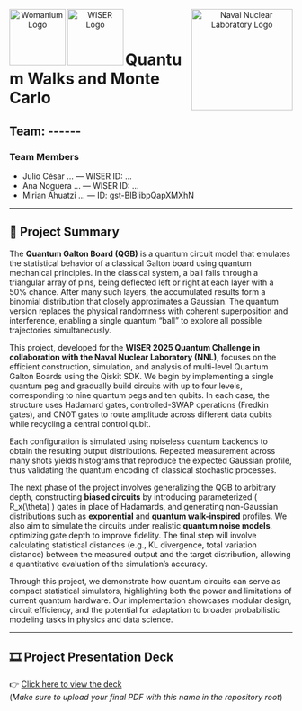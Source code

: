 <p align="center">
  <img src="https://www.ans.org/meetings/mines2023/participant/attachment/view-929/" alt="Naval Nuclear Laboratory Logo" width="180" align="right"/>
  <img src="https://drive.google.com/uc?export=view&id=179xP68Fh2Wm_9oKm2y0iI74zR-TC25N1" alt="Womanium Logo" width="100" align="left"/>
  <img src="https://drive.google.com/uc?export=view&id=1KFfFg0JTgnNDn6GVbV8iymNhzldzevqJ" alt="WISER Logo" width="100" align="left"/>
</p>

<br/><br/>

# Quantum Walks and Monte Carlo

## Team: ------

### Team Members

- Julio César ... — WISER ID: ...
- Ana Noguera ... — WISER ID: ...  
- Mirian Ahuatzi ... — ID: gst-BIBIibpQapXMXhN  

---

## 📄 Project Summary

The **Quantum Galton Board (QGB)** is a quantum circuit model that emulates the statistical behavior of a classical Galton board using quantum mechanical principles. In the classical system, a ball falls through a triangular array of pins, being deflected left or right at each layer with a 50% chance. After many such layers, the accumulated results form a binomial distribution that closely approximates a Gaussian. The quantum version replaces the physical randomness with coherent superposition and interference, enabling a single quantum “ball” to explore all possible trajectories simultaneously.

This project, developed for the **WISER 2025 Quantum Challenge in collaboration with the Naval Nuclear Laboratory (NNL)**, focuses on the efficient construction, simulation, and analysis of multi-level Quantum Galton Boards using the Qiskit SDK. We begin by implementing a single quantum peg and gradually build circuits with up to four levels, corresponding to nine quantum pegs and ten qubits. In each case, the structure uses Hadamard gates, controlled-SWAP operations (Fredkin gates), and CNOT gates to route amplitude across different data qubits while recycling a central control qubit.

Each configuration is simulated using noiseless quantum backends to obtain the resulting output distributions. Repeated measurement across many shots yields histograms that reproduce the expected Gaussian profile, thus validating the quantum encoding of classical stochastic processes.

The next phase of the project involves generalizing the QGB to arbitrary depth, constructing **biased circuits** by introducing parameterized \( R_x(\theta) \) gates in place of Hadamards, and generating non-Gaussian distributions such as **exponential** and **quantum walk-inspired** profiles. We also aim to simulate the circuits under realistic **quantum noise models**, optimizing gate depth to improve fidelity. The final step will involve calculating statistical distances (e.g., KL divergence, total variation distance) between the measured output and the target distribution, allowing a quantitative evaluation of the simulation’s accuracy.

Through this project, we demonstrate how quantum circuits can serve as compact statistical simulators, highlighting both the power and limitations of current quantum hardware. Our implementation showcases modular design, circuit efficiency, and the potential for adaptation to broader probabilistic modeling tasks in physics and data science.

---

## 🎞 Project Presentation Deck

👉 [Click here to view the deck](./presentation.pdf)  
(*Make sure to upload your final PDF with this name in the repository root*)
